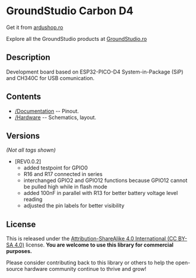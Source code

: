 GroundStudio Carbon D4
====================================

Get it from [ardushop.ro](https://ardushop.ro/ro/home/2059-placa-de-dezvoltare-carbon-d4.html)

Explore all the GroundStudio products at [GroundStudio.ro](https://groundstudio.ro/)

Description
-------------------
Development board based on ESP32-PICO-D4 System-in-Package (SiP) and CH340C for USB comunication.

Contents
-------------------

* [/Documentation](https://github.com/GroundStudio/GroundStudio_Carbon_D4/tree/main/Documentation) -- Pinout.
* [/Hardware](https://github.com/GroundStudio/GroundStudio_Carbon_D4/tree/main/Hardware) -- Schematics, layout.

Versions
-------------------
*(Not all tags shown)*

* [REV0.0.2]
  * added testpoint for GPIO0
  * R16 and R17 connected in series
  * interchanged GPIO2 and GPIO12 functions because GPIO12 cannot be pulled high while in flash mode
  * added 100nF in parallel with R13 for better battery voltage level reading
  * adjusted the pin labels for better visibility

License
-------------------

This is released under the [Attribution-ShareAlike 4.0 International (CC BY-SA 4.0)](https://creativecommons.org/licenses/by-sa/4.0/) license. 
**You are welcome to use this library for commercial purposes.**

Please consider contributing back to this library or others to help the open-source hardware community continue to thrive and grow! 


